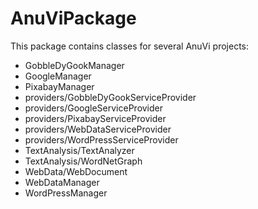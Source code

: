 # AnuViPackage
This package contains classes for several AnuVi projects:
* GobbleDyGookManager
* GoogleManager
* PixabayManager
* providers/GobbleDyGookServiceProvider
* providers/GoogleServiceProvider
* providers/PixabayServiceProvider
* providers/WebDataServiceProvider
* providers/WordPressServiceProvider
* TextAnalysis/TextAnalyzer
* TextAnalysis/WordNetGraph
* WebData/WebDocument
* WebDataManager
* WordPressManager
